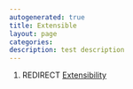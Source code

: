 ```yaml
---
autogenerated: true
title: Extensible
layout: page
categories: 
description: test description
---
```


1.  REDIRECT [Extensibility](Extensibility)
